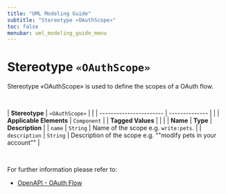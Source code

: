 ```yaml
---
title: "UML Modeling Guide"
subtitle: "Stereotype «OAuthScope»"
toc: false
menubar: uml_modeling_guide_menu
---
```


# Stereotype `«OAuthScope»`
Stereotype «OAuthScope» is used to define the scopes of a OAuth flow.

<br>

| **Stereotype**          | `«OAuthScope»` | |
| ----------------------- | -------------- | |
| **Applicable Elements** | `Component`        |
| **Tagged Values**       |                       |                                                                                                                                                                                                          |
| **Name**                | **Type**              | **Description**                                                                                                                                                                                          |
| `name`   | `String` | Name of the scope e.g. `write:pets`. |
| `description`   | `String` | Description of the scope e.g. ""modify pets in your account"" |

<br>

For further information please refer to:
- [OpenAPI - OAuth Flow](https://spec.openapis.org/oas/latest.html#oauth-flows-object)

    